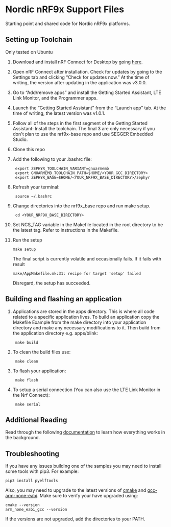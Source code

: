 Nordic nRF9x Support Files
==========================

Starting point and shared code for Nordic nRF9x platforms.

Setting up Toolchain
--------------------
Only tested on Ubuntu

1. Download and install nRF Connect for Desktop by going <a href="https://www.nordicsemi.com/Software-and-Tools/Development-Tools/nRF-Connect-for-desktop/Download#infotabs">here</a>.

2. Open nRF Connect after installation. Check for updates by going to the Settings tab and clicking “Check for updates now.” At the time of writing, the version after updating in the application was v3.0.0.

3. Go to “Add/remove apps” and install the Getting Started Assistant, LTE Link Monitor, and the Programmer apps.

4. Launch the “Getting Started Assistant” from the “Launch app” tab. At the time of writing, the latest version was v1.0.1.

5. Follow all of the steps in the first segment of the Getting Started Assistant: Install the toolchain. The final 3 are only necessary if you don't plan to use the nrf9x-base repo and use SEGGER Embedded Studio.

6. Clone this repo

7. Add the following to your .bashrc file:

        export ZEPHYR_TOOLCHAIN_VARIANT=gnuarmemb
        export GNUARMEMB_TOOLCHAIN_PATH=$HOME/<YOUR_GCC_DIRECTORY>
        export ZEPHYR_BASE=$HOME/<YOUR_NRF9X_BASE_DIRECTORY>/zephyr
        
<!--TODO Dynamically set environment variables on every build rather than storing in .bashrc-->

8. Refresh your terminal:

        source ~/.bashrc

8. Change directories into the nrf9x\_base repo and run make setup.

        cd <YOUR_NRF9X_BASE_DIRECTORY>

9. Set NCS\_TAG variable in the Makefile located in the root directory to be the latest tag. Refer to instructions in the Makefile.

10. Run the setup

        make setup
        
    The final script is currently volatile and occasionally fails. If it fails with result 
    
        make/AppMakefile.mk:31: recipe for target 'setup' failed
        
    Disregard, the setup has succeeded. 

<!--TODO Perhaps add scripts to setup all the tools -->
Building and flashing an application
------------------------------------
1. Applications are stored in the apps directory. This is where all code related to a specific application lives. To build an application copy the Makefile Example from the make directory into your application directory and make any necessary modifications to it. Then build from the application directory e.g. apps/blink:

        make build

2. To clean the build files use:

        make clean

3. To flash your application:

        make flash

<!--TODO Add flash directions from nrf52x-base README -->

4. To setup a serial connection (You can also use the LTE Link Monitor in the Nrf Connect):

        make serial

Additional Reading
------------------
Read through the following <a href="https://devzone.nordicsemi.com/nordic/cellular-iot-guides/b/getting-started-cellular/posts/nrf-connect-sdk-tutorial">documentation</a> to learn how everything works in the background.
    
Troubleshooting
---------------
If you have any issues building one of the samples you may need to install some tools with pip3. For example:

    pip3 install pyelftools
    
Also, you may need to upgrade to the latest versions of <a href="https://cmake.org/download/">cmake</a> and <a href="https://developer.arm.com/tools-and-software/open-source-software/developer-tools/gnu-toolchain/gnu-rm/downloads">gcc-arm-none-eabi</a>. Make sure to verify your have upgraded using:

    cmake --version
    arm_none_eabi_gcc --version 
    
If the versions are not upgraded, add the directories to your PATH.



